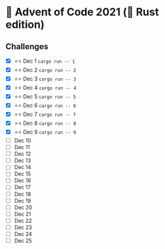 # 🎄 Advent of Code 2021 (🦀 Rust edition)

## Challenges

- [x] ⭐⭐ Dec 1 `cargo run -- 1`
- [x] ⭐⭐ Dec 2 `cargo run -- 2`
- [x] ⭐⭐ Dec 3 `cargo run -- 3`
- [x] ⭐⭐ Dec 4 `cargo run -- 4`
- [x] ⭐⭐ Dec 5 `cargo run -- 5`
- [x] ⭐⭐ Dec 6 `cargo run -- 6`
- [x] ⭐⭐ Dec 7 `cargo run -- 7`
- [x] ⭐⭐ Dec 8 `cargo run -- 8`
- [x] ⭐⭐ Dec 9 `cargo run -- 9`
- [ ] Dec 10
- [ ] Dec 11
- [ ] Dec 12
- [ ] Dec 13
- [ ] Dec 14
- [ ] Dec 15
- [ ] Dec 16
- [ ] Dec 17
- [ ] Dec 18
- [ ] Dec 19
- [ ] Dec 20
- [ ] Dec 21
- [ ] Dec 22
- [ ] Dec 23
- [ ] Dec 24
- [ ] Dec 25
